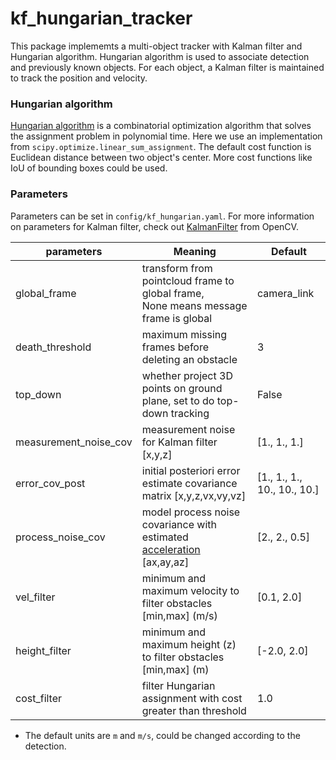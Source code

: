 # kf_hungarian_tracker

This package implememts a multi-object tracker with Kalman filter and Hungarian algorithm. 
Hungarian algorithm is used to associate detection and previously known objects. 
For each object, a Kalman filter is maintained to track the position and velocity. 

### Hungarian algorithm

[Hungarian algorithm](https://en.wikipedia.org/wiki/Hungarian_algorithm) is a combinatorial optimization algorithm that solves the assignment problem in polynomial time. 
Here we use an implementation from `scipy.optimize.linear_sum_assignment`. The default cost function is Euclidean distance between two object's center. 
More cost functions like IoU of bounding boxes could be used.

### Parameters

Parameters can be set in `config/kf_hungarian.yaml`. For more information on parameters for Kalman filter, check out [KalmanFilter](https://docs.opencv.org/master/dd/d6a/classcv_1_1KalmanFilter.html) from OpenCV. 

| parameters       | Meaning        | Default |
| ---------------- | ------------- | ------- |
| global_frame     | transform from pointcloud frame to global frame,<br>None means message frame is global  | camera_link   |
| death_threshold  | maximum missing frames before deleting an obstacle  | 3 |
| top_down | whether project 3D points on ground plane, set to do top-down tracking | False |
| measurement_noise_cov | measurement noise for Kalman filter [x,y,z] | [1., 1., 1.] |
| error_cov_post | initial posteriori error estimate covariance matrix [x,y,z,vx,vy,vz] | [1., 1., 1., 10., 10., 10.] |
| process_noise_cov | model process noise covariance with estimated [acceleration](https://github.com/tony23545/navigation2_dynamic/blob/master/kf_hungarian_tracker/kf_hungarian_tracker/obstacle_class.py#L59) [ax,ay,az] | [2., 2., 0.5] |
| vel_filter | minimum and maximum velocity to filter obstacles [min,max] (m/s) | [0.1, 2.0] |
| height_filter | minimum and maximum height (z) to filter obstacles [min,max] (m) | [-2.0, 2.0] | 
| cost_filter | filter Hungarian assignment with cost greater than threshold | 1.0 |
* The default units are `m` and `m/s`, could be changed according to the detection.
